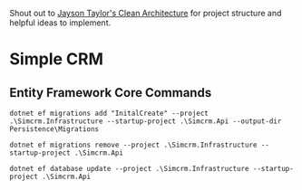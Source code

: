 Shout out to [Jayson Taylor's Clean Architecture](https://github.com/jasontaylordev/CleanArchitecture) for project structure and helpful ideas to implement.

# Simple CRM

## Entity Framework Core Commands

`dotnet ef migrations add "InitalCreate" --project .\Simcrm.Infrastructure --startup-project .\Simcrm.Api --output-dir Persistence\Migrations`

`dotnet ef migrations remove --project .\Simcrm.Infrastructure --startup-project .\Simcrm.Api`

`dotnet ef database update --project .\Simcrm.Infrastructure --startup-project .\Simcrm.Api`
